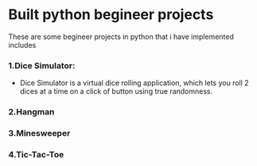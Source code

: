 # Built python begineer projects 
These are some begineer projects in python that i have implemented includes

### 1.Dice Simulator: 
 * Dice Simulator is a virtual dice rolling application, which lets you roll 2 dices at a time on a click of button using true randomness.
### 2.Hangman 
### 3.Minesweeper
### 4.Tic-Tac-Toe
